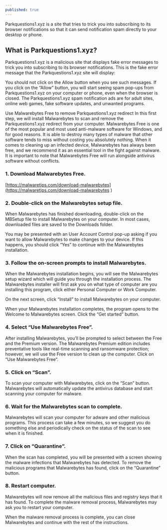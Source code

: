 ```yaml
---
published: true
---
```

Parkquestions1.xyz is a site that tries to trick you into subscribing to its browser notifications so that it can send notification spam directly to your desktop or phone.

## What is Parkquestions1.xyz?

Parkquestions1.xyz is a malicious site that displays fake error messages to trick you into subscribing to its browser notifications. This is the fake error message that the Parkquestions1.xyz site will display:

You should not click on the Allow button when you see such messages. If you click on the “Allow” button, you will start seeing spam pop-ups from Parkquestions1.xyz on your computer or phone, even when the browser is closed. The Parkquestions1.xyz spam notification ads are for adult sites, online web games, fake software updates, and unwanted programs.

Use Malwarebytes Free to remove Parkquestions1.xyz redirect
In this first step, we will install Malwarebytes to scan and remove the Parkquestions1.xyz redirect from your computer. Malwarebytes Free is one of the most popular and most used anti-malware software for Windows, and for good reasons. It is able to destroy many types of malware that other software tends to miss without costing you absolutely nothing. When it comes to cleaning up an infected device, Malwarebytes has always been free, and we recommend it as an essential tool in the fight against malware.
It is important to note that Malwarebytes Free will run alongside antivirus software without conflicts.


### 1. Download Malwarebytes Free.
[https://malwaretips.com/download-malwarebytes](https://malwaretips.com/download-malwarebytes )


### 2. Double-click on the Malwarebytes setup file.
When Malwarebytes has finished downloading, double-click on the MBSetup file to install Malwarebytes on your computer. In most cases, downloaded files are saved to the Downloads folder.

You may be presented with an User Account Control pop-up asking if you want to allow Malwarebytes to make changes to your device. If this happens, you should click “Yes” to continue with the Malwarebytes installation.

### 3. Follow the on-screen prompts to install Malwarebytes.
When the Malwarebytes installation begins, you will see the Malwarebytes setup wizard which will guide you through the installation process. The Malwarebytes installer will first ask you on what type of computer are you installing this program, click either Personal Computer or Work Computer.

On the next screen, click “Install” to install Malwarebytes on your computer.

When your Malwarebytes installation completes, the program opens to the Welcome to Malwarebytes screen. Click the “Get started” button.

### 4. Select “Use Malwarebytes Free”.
After installing Malwarebytes, you’ll be prompted to select between the Free and the Premium version. The Malwarebytes Premium edition includes preventative tools like real-time scanning and ransomware protection; however, we will use the Free version to clean up the computer.
Click on “Use Malwarebytes Free“.

### 5. Click on “Scan”.
To scan your computer with Malwarebytes, click on the “Scan” button. Malwarebytes will automatically update the antivirus database and start scanning your computer for malware.

### 6. Wait for the Malwarebytes scan to complete.
Malwarebytes will scan your computer for adware and other malicious programs. This process can take a few minutes, so we suggest you do something else and periodically check on the status of the scan to see when it is finished.

### 7. Click on “Quarantine”.
When the scan has completed, you will be presented with a screen showing the malware infections that Malwarebytes has detected. To remove the malicious programs that Malwarebytes has found, click on the “Quarantine” button.

### 8. Restart computer.
Malwarebytes will now remove all the malicious files and registry keys that it has found. To complete the malware removal process, Malwarebytes may ask you to restart your computer.

When the malware removal process is complete, you can close Malwarebytes and continue with the rest of the instructions.
